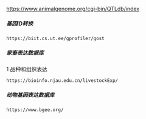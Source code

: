 

https://www.animalgenome.org/cgi-bin/QTLdb/index



##### 基因ID转换

```
https://biit.cs.ut.ee/gprofiler/gost
```

##### 家畜表达数据库

1 品种和组织表达

```
https://bioinfo.njau.edu.cn/livestockExp/
```

##### 动物基因表达数据库

```
https://www.bgee.org/
```

